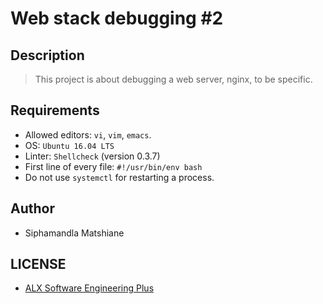 # Web stack debugging #2

## Description
> This project is about debugging a web server, nginx, to be specific.

## Requirements
- Allowed editors: `vi`, `vim`, `emacs`.
- OS: `Ubuntu 16.04 LTS`
- Linter: `Shellcheck` (version 0.3.7)
- First line of every file: `#!/usr/bin/env bash`
- Do not use `systemctl` for restarting a process.

## Author
- Siphamandla Matshiane

## LICENSE
- [ALX Software Engineering Plus](https://tech.alxafrica.com/software-engineering-plus-programme-johannesburg)
